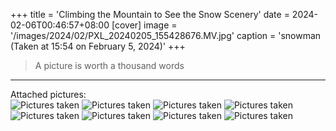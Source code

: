 +++
title = 'Climbing the Mountain to See the Snow Scenery'
date = 2024-02-06T00:46:57+08:00
[cover]
image = '/images/2024/02/PXL_20240205_155428676.MV.jpg'
caption = 'snowman (Taken at 15:54 on February 5, 2024)'
+++
> A picture is worth a thousand words
---
Attached pictures:  
![Pictures taken](/images/2024/02/PXL_20240205_160629388.MV.jpg "Taken on 2024-02-05 16:06")
![Pictures taken](/images/2024/02/IMG_20240205_160818.jpg "Taken on 2024-02-05 16:08")
![Pictures taken](/images/2024/02/PXL_20240205_165827430.jpg "Taken on 2024-02-05 16:58")
![Pictures taken](/images/2024/02/PXL_20240205_170504143.MV.jpg "Taken on 2024-02-05 17:05")
![Pictures taken](/images/2024/02/IMG_20240205_172001.jpg "Taken on 2024-02-05 17:20")
![Pictures taken](/images/2024/02/IMG_20240205_174704.jpg "Taken on 2024-02-05 17:47")
![Pictures taken](/images/2024/02/photo_2024-02-06_17-44-40.jpg "Taken on 2024-02-05 17:47")
![Pictures taken](/images/2024/02/photo_2024-02-06_17-44-39.jpg "Taken on 2024-02-05 17:48")